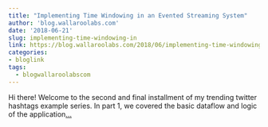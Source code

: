 ```yaml
---
title: "Implementing Time Windowing in an Evented Streaming System"
author: 'blog.wallaroolabs.com'
date: '2018-06-21'
slug: implementing-time-windowing-in
link: https://blog.wallaroolabs.com/2018/06/implementing-time-windowing-in-an-evented-streaming-system/
categories:
- bloglink
tags:
  - blogwallaroolabscom
---
```


Hi there! Welcome to the second and final installment of my trending twitter hashtags example series. In part 1, we covered the basic dataflow and logic of the application[... <i class="fas fa-external-link-alt"></i>](https://blog.wallaroolabs.com/2018/06/implementing-time-windowing-in-an-evented-streaming-system/)

